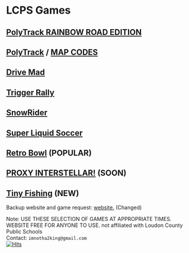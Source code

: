 # LCPS Games
## [ PolyTrack RAINBOW ROAD EDITION ](https://lcpsgames.github.io/PolyTrackRainbowRoad/) 
## [PolyTrack](https://lcpsgames.github.io/polytrack/) / [MAP CODES](https://docs.google.com/document/d/1pjkbnOdRuzgDbKyTG890XC56LWIJC4WfCcQtr9Ho6-A/edit?usp=sharing)
## [ Drive Mad ](https://lcpsgames.github.io/drivemad/) 
## [ Trigger Rally ](https://lcpsgames.github.io/TriggerRally/) 
## [ SnowRider](https://lcpsgames.github.io/snowrider/) 
## [ Super Liquid Soccer ](https://lcpsgames.github.io/superliquidsoccer/) 
## [Retro Bowl](https://lcpsgames.github.io/retrobowltest/) (POPULAR)
## [PROXY INTERSTELLAR!](https://lcpsgames.github.io) (SOON)
## [Tiny Fishing](https://lcpsgames.github.io/tiny-fishing/) (NEW)
Backup website and game request: [website.](https://docs.google.com/document/d/1bVdtWv8hu4p9zzFy7bOQjRyyAKAwTiXCeLMcj3WdIx4/edit?usp=sharing) (Changed)






Note: USE THESE SELECTION OF GAMES AT APPROPRIATE TIMES. WEBSITE FREE FOR ANYONE TO USE.
not affiliated with Loudon County Public Schools                                                                                                              
Contact: `imnotha2king@gmail.com`                                                                                    
[![Hits](https://hits.seeyoufarm.com/api/count/incr/badge.svg?url=https%3A%2F%2Flcpsgames.github.io%2Fgames%2F&count_bg=%2379C83D&title_bg=%23555555&icon=&icon_color=%23E7E7E7&title=hits&edge_flat=false)](https://hits.seeyoufarm.com)  
